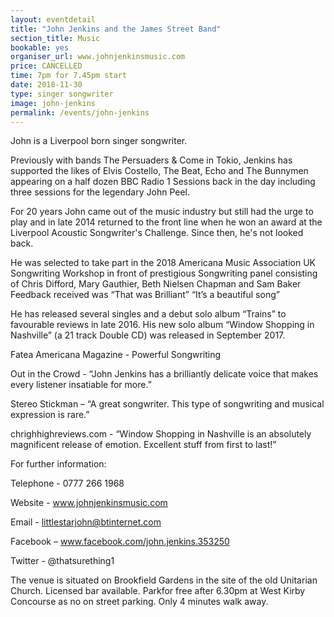 ```yaml
---
layout: eventdetail
title: "John Jenkins and the James Street Band"
section_title: Music
bookable: yes
organiser_url: www.johnjenkinsmusic.com
price: CANCELLED
time: 7pm for 7.45pm start
date: 2018-11-30
type: singer songwriter
image: john-jenkins
permalink: /events/john-jenkins
---
```


John is a Liverpool born singer songwriter.

Previously with bands The Persuaders & Come in Tokio, Jenkins has supported the likes of Elvis Costello, The Beat, Echo and The Bunnymen appearing on a half dozen BBC Radio 1 Sessions back in the day including three sessions for the legendary John Peel.

For 20 years John came out of the music industry but still had the urge to play and in late 2014 returned to the front line when he won an award at the Liverpool Acoustic Songwriter's Challenge. Since then, he's not looked back.

He was selected to take part in the 2018 Americana Music Association UK Songwriting Workshop in front of prestigious Songwriting panel consisting of Chris Difford, Mary Gauthier, Beth Nielsen Chapman and Sam Baker
Feedback received was “That was Brilliant” “It’s a beautiful song”

He has released several singles and a debut solo album “Trains” to favourable reviews in late 2016. His new solo album “Window Shopping in Nashville” (a 21 track Double CD) was released in September 2017.

Fatea Americana Magazine - Powerful Songwriting

Out in the Crowd - “John Jenkins has a brilliantly delicate voice that makes every listener insatiable for more.”

Stereo Stickman – “A great songwriter. This type of songwriting and musical expression is rare.”

chrighhighreviews.com - “Window Shopping in Nashville is an absolutely magnificent release of emotion. Excellent stuff from first to last!”

For further information:

Telephone - 0777 266 1968

Website - www.johnjenkinsmusic.com

Email - littlestarjohn@btinternet.com

Facebook – www.facebook.com/john.jenkins.353250

Twitter - @thatsurething1

The venue is situated on Brookfield Gardens in the site of the old Unitarian Church. Licensed bar available. Parkfor free after 6.30pm at West Kirby Concourse as no on street parking. Only 4 minutes walk away.
